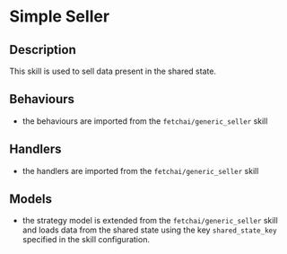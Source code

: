 # Simple Seller

## Description

This skill is used to sell data present in the shared state.

## Behaviours

* the behaviours are imported from the `fetchai/generic_seller` skill

## Handlers

* the handlers are imported from the `fetchai/generic_seller` skill

## Models

* the strategy model is extended from the `fetchai/generic_seller` skill and loads data from the shared state using the key `shared_state_key` specified in the skill configuration.
